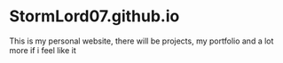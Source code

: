 # StormLord07.github.io
This is my personal website, there will be projects, my portfolio and a lot more if i feel like it
